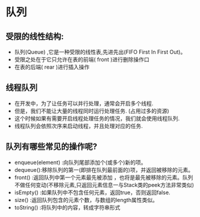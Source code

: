 # 队列 
## 受限的线性结构:
* 队列(Queue) ,它是一种受限的线性表,先进先出(FIFO First In First Out)。
* 受限之处在于它只允许在表的前端( front )进行删除操作口
* 在表的后端( rear )进行插入操作

## 线程队列
* 在开发中，为了让任务可以并行处理，通常会开启多个线程.
* 但是，我们不能让大量的线程同时运行处理任务. (占用过多的资源)
* 这个时候如果有需要开启线程处理任务的情况，我们就会使用线程队列.
* 线程队列会依照次序来启动线程，并且处理对应的任务.

## 队列有哪些常见的操作呢?
* enqueue(element) :向队列尾部添加个(或多个)新的项。
* dequeue():移除队列的第一(即排在队列最前面的)项，并返回被移除的元素。
* front() :返回队列中第一个元素最先被添加 ，也将是最先被移除的元素。队列不做任何变动(不移除元素,只返回元素信息一与Stack类的peek方法非常类似)
* isEmpty() :如果队列中不包含任何元素，返回true，否则返回false.
* size() :返回队列包含的元素个数，与数组的length属性类似。
* toString() :将队列中的内容，转成字符串形式
